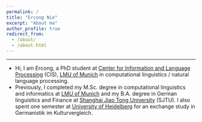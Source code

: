 ```yaml
---
permalink: /
title: "Ercong Nie"
excerpt: "About me"
author_profile: true
redirect_from: 
  - /about/
  - /about.html
---
```


** **  

* Hi, I am Ercong, a PhD student at [Center for Information and Language Processing](https://www.cis.lmu.de/) (CIS), 
[LMU of Munich](https://www.lmu.de/en/index.html) in computational linguistics / natural language processing.
* Previously, I completed my M.Sc. degree in computational linguistics and informatics at 
[LMU of Munich](https://www.lmu.de/en/index.html) and my B.A. degree in German linguistics and Finance at 
[Shanghai Jiao Tong University](https://schuetze.cis.lmu.de/) (SJTU). I also spent one semester at 
[University of Heidelberg](https://www.uni-heidelberg.de/en) for an exchange study in Germanistik im Kulturvergleich.




